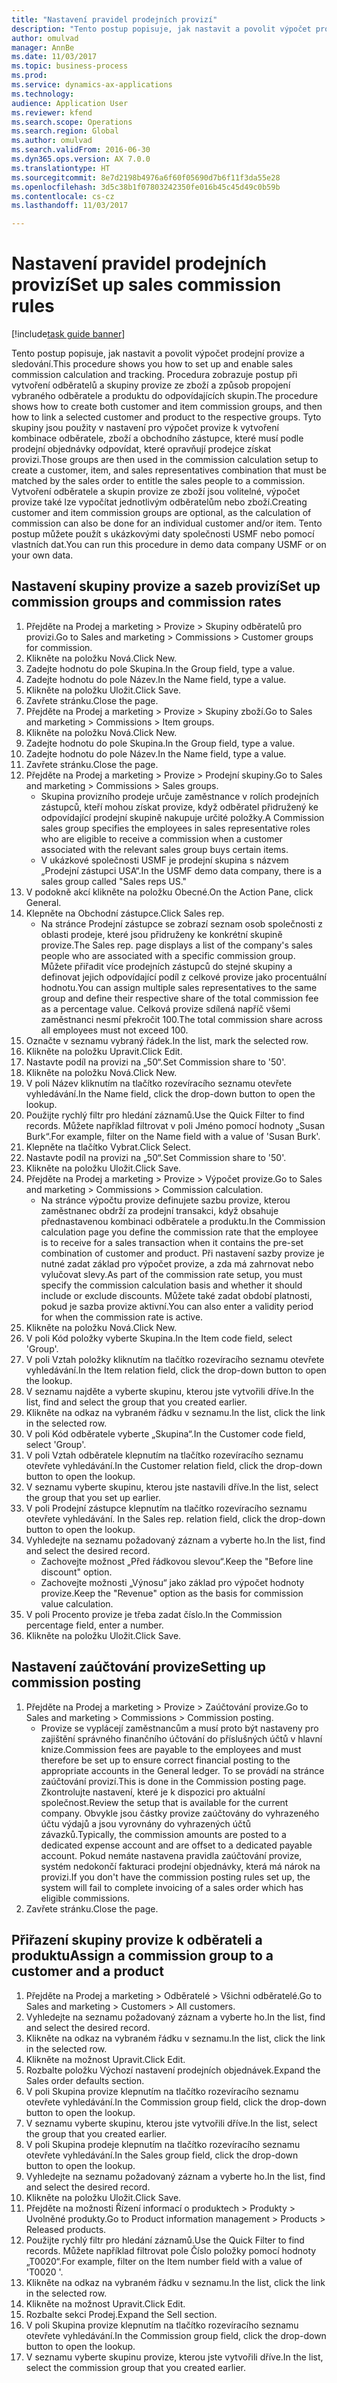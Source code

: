 ```yaml
--- 
title: "Nastavení pravidel prodejních provizí"
description: "Tento postup popisuje, jak nastavit a povolit výpočet prodejní provize a sledování."
author: omulvad
manager: AnnBe
ms.date: 11/03/2017
ms.topic: business-process
ms.prod: 
ms.service: dynamics-ax-applications
ms.technology: 
audience: Application User
ms.reviewer: kfend
ms.search.scope: Operations
ms.search.region: Global
ms.author: omulvad
ms.search.validFrom: 2016-06-30
ms.dyn365.ops.version: AX 7.0.0
ms.translationtype: HT
ms.sourcegitcommit: 8e7d2198b4976a6f60f05690d7b6f11f3da55e28
ms.openlocfilehash: 3d5c38b1f07803242350fe016b45c45d49c0b59b
ms.contentlocale: cs-cz
ms.lasthandoff: 11/03/2017

---
```

# <a name="set-up-sales-commission-rules"></a><span data-ttu-id="6e855-103">Nastavení pravidel prodejních provizí</span><span class="sxs-lookup"><span data-stu-id="6e855-103">Set up sales commission rules</span></span>

[!include[task guide banner](../../includes/task-guide-banner.md)]

<span data-ttu-id="6e855-104">Tento postup popisuje, jak nastavit a povolit výpočet prodejní provize a sledování.</span><span class="sxs-lookup"><span data-stu-id="6e855-104">This procedure shows you how to set up and enable sales commission calculation and tracking.</span></span> <span data-ttu-id="6e855-105">Procedura zobrazuje postup při vytvoření odběratelů a skupiny provize ze zboží a způsob propojení vybraného odběratele a produktu do odpovídajících skupin.</span><span class="sxs-lookup"><span data-stu-id="6e855-105">The procedure shows how to create both customer and item commission groups, and then how to link a selected customer and product to the respective groups.</span></span> <span data-ttu-id="6e855-106">Tyto skupiny jsou použity v nastavení pro výpočet provize k vytvoření kombinace odběratele, zboží a obchodního zástupce, které musí podle prodejní objednávky odpovídat, které opravňují prodejce získat provizi.</span><span class="sxs-lookup"><span data-stu-id="6e855-106">Those groups are then used in the commission calculation setup to create a customer, item, and sales representatives combination that must be matched by the sales order to entitle the sales people to a commission.</span></span> <span data-ttu-id="6e855-107">Vytvoření odběratele a skupin provize ze zboží jsou volitelné, výpočet provize také lze vypočítat jednotlivým odběratelům nebo zboží.</span><span class="sxs-lookup"><span data-stu-id="6e855-107">Creating customer and item commission groups are optional, as the calculation of commission can also be done for an individual customer and/or item.</span></span> <span data-ttu-id="6e855-108">Tento postup můžete použít s ukázkovými daty společnosti USMF nebo pomocí vlastních dat.</span><span class="sxs-lookup"><span data-stu-id="6e855-108">You can run this procedure in demo data company USMF or on your own data.</span></span>


## <a name="set-up-commission-groups-and-commission-rates"></a><span data-ttu-id="6e855-109">Nastavení skupiny provize a sazeb provizí</span><span class="sxs-lookup"><span data-stu-id="6e855-109">Set up commission groups and commission rates</span></span>
1. <span data-ttu-id="6e855-110">Přejděte na Prodej a marketing > Provize > Skupiny odběratelů pro provizi.</span><span class="sxs-lookup"><span data-stu-id="6e855-110">Go to Sales and marketing > Commissions > Customer groups for commission.</span></span>
2. <span data-ttu-id="6e855-111">Klikněte na položku Nová.</span><span class="sxs-lookup"><span data-stu-id="6e855-111">Click New.</span></span>
3. <span data-ttu-id="6e855-112">Zadejte hodnotu do pole Skupina.</span><span class="sxs-lookup"><span data-stu-id="6e855-112">In the Group field, type a value.</span></span>
4. <span data-ttu-id="6e855-113">Zadejte hodnotu do pole Název.</span><span class="sxs-lookup"><span data-stu-id="6e855-113">In the Name field, type a value.</span></span>
5. <span data-ttu-id="6e855-114">Klikněte na položku Uložit.</span><span class="sxs-lookup"><span data-stu-id="6e855-114">Click Save.</span></span>
6. <span data-ttu-id="6e855-115">Zavřete stránku.</span><span class="sxs-lookup"><span data-stu-id="6e855-115">Close the page.</span></span>
7. <span data-ttu-id="6e855-116">Přejděte na Prodej a marketing > Provize > Skupiny zboží.</span><span class="sxs-lookup"><span data-stu-id="6e855-116">Go to Sales and marketing > Commissions > Item groups.</span></span>
8. <span data-ttu-id="6e855-117">Klikněte na položku Nová.</span><span class="sxs-lookup"><span data-stu-id="6e855-117">Click New.</span></span>
9. <span data-ttu-id="6e855-118">Zadejte hodnotu do pole Skupina.</span><span class="sxs-lookup"><span data-stu-id="6e855-118">In the Group field, type a value.</span></span>
10. <span data-ttu-id="6e855-119">Zadejte hodnotu do pole Název.</span><span class="sxs-lookup"><span data-stu-id="6e855-119">In the Name field, type a value.</span></span>
11. <span data-ttu-id="6e855-120">Zavřete stránku.</span><span class="sxs-lookup"><span data-stu-id="6e855-120">Close the page.</span></span>
12. <span data-ttu-id="6e855-121">Přejděte na Prodej a marketing > Provize > Prodejní skupiny.</span><span class="sxs-lookup"><span data-stu-id="6e855-121">Go to Sales and marketing > Commissions > Sales groups.</span></span>
    * <span data-ttu-id="6e855-122">Skupina provizního prodeje určuje zaměstnance v rolích prodejních zástupců, kteří mohou získat provize, když odběratel přidružený ke odpovídající prodejní skupině nakupuje určité položky.</span><span class="sxs-lookup"><span data-stu-id="6e855-122">A Commission sales group specifies the employees in sales representative roles who are eligible to receive a commission when a customer associated with the relevant sales group buys certain items.</span></span>  
    * <span data-ttu-id="6e855-123">V ukázkové společnosti USMF je prodejní skupina s názvem „Prodejní zástupci USA“.</span><span class="sxs-lookup"><span data-stu-id="6e855-123">In the USMF demo data company, there is a sales group called "Sales reps US."</span></span>  
13. <span data-ttu-id="6e855-124">V podokně akcí klikněte na položku Obecné.</span><span class="sxs-lookup"><span data-stu-id="6e855-124">On the Action Pane, click General.</span></span>
14. <span data-ttu-id="6e855-125">Klepněte na Obchodní zástupce.</span><span class="sxs-lookup"><span data-stu-id="6e855-125">Click Sales rep.</span></span>
    * <span data-ttu-id="6e855-126">Na stránce Prodejní zástupce se zobrazí seznam osob společnosti z oblasti prodeje, které jsou přidruženy ke konkrétní skupině provize.</span><span class="sxs-lookup"><span data-stu-id="6e855-126">The Sales rep. page displays a list of the company's sales people who are associated with a specific commission group.</span></span> <span data-ttu-id="6e855-127">Můžete přiřadit více prodejních zástupců do stejné skupiny a definovat jejich odpovídající podíl z celkové provize jako procentuální hodnotu.</span><span class="sxs-lookup"><span data-stu-id="6e855-127">You can assign multiple sales representatives to the same group and define their respective share of the total commission fee as a percentage value.</span></span> <span data-ttu-id="6e855-128">Celková provize sdílená napříč všemi zaměstnanci nesmí překročit 100.</span><span class="sxs-lookup"><span data-stu-id="6e855-128">The total commission share across all employees must not exceed 100.</span></span>  
15. <span data-ttu-id="6e855-129">Označte v seznamu vybraný řádek.</span><span class="sxs-lookup"><span data-stu-id="6e855-129">In the list, mark the selected row.</span></span>
16. <span data-ttu-id="6e855-130">Klikněte na položku Upravit.</span><span class="sxs-lookup"><span data-stu-id="6e855-130">Click Edit.</span></span>
17. <span data-ttu-id="6e855-131">Nastavte podíl na provizi na „50“.</span><span class="sxs-lookup"><span data-stu-id="6e855-131">Set Commission share to '50'.</span></span>
18. <span data-ttu-id="6e855-132">Klikněte na položku Nová.</span><span class="sxs-lookup"><span data-stu-id="6e855-132">Click New.</span></span>
19. <span data-ttu-id="6e855-133">V poli Název kliknutím na tlačítko rozevíracího seznamu otevřete vyhledávání.</span><span class="sxs-lookup"><span data-stu-id="6e855-133">In the Name field, click the drop-down button to open the lookup.</span></span>
20. <span data-ttu-id="6e855-134">Použijte rychlý filtr pro hledání záznamů.</span><span class="sxs-lookup"><span data-stu-id="6e855-134">Use the Quick Filter to find records.</span></span> <span data-ttu-id="6e855-135">Můžete například filtrovat v poli Jméno pomocí hodnoty „Susan Burk“.</span><span class="sxs-lookup"><span data-stu-id="6e855-135">For example, filter on the Name field with a value of 'Susan Burk'.</span></span>
21. <span data-ttu-id="6e855-136">Klepněte na tlačítko Vybrat.</span><span class="sxs-lookup"><span data-stu-id="6e855-136">Click Select.</span></span>
22. <span data-ttu-id="6e855-137">Nastavte podíl na provizi na „50“.</span><span class="sxs-lookup"><span data-stu-id="6e855-137">Set Commission share to '50'.</span></span>
23. <span data-ttu-id="6e855-138">Klikněte na položku Uložit.</span><span class="sxs-lookup"><span data-stu-id="6e855-138">Click Save.</span></span>
24. <span data-ttu-id="6e855-139">Přejděte na Prodej a marketing > Provize > Výpočet provize.</span><span class="sxs-lookup"><span data-stu-id="6e855-139">Go to Sales and marketing > Commissions > Commission calculation.</span></span>
    * <span data-ttu-id="6e855-140">Na stránce výpočtu provize definujete sazbu provize, kterou zaměstnanec obdrží za prodejní transakci, když obsahuje přednastavenou kombinaci odběratele a produktu.</span><span class="sxs-lookup"><span data-stu-id="6e855-140">In the Commission calculation page you define the commission rate that the employee is to receive for a sales transaction when it contains the pre-set combination of customer and product.</span></span> <span data-ttu-id="6e855-141">Při nastavení sazby provize je nutné zadat základ pro výpočet provize, a zda má zahrnovat nebo vylučovat slevy.</span><span class="sxs-lookup"><span data-stu-id="6e855-141">As part of the commission rate setup, you must specify the commission calculation basis and whether it should include or exclude discounts.</span></span> <span data-ttu-id="6e855-142">Můžete také zadat období platnosti, pokud je sazba provize aktivní.</span><span class="sxs-lookup"><span data-stu-id="6e855-142">You can also enter a validity period for when the commission rate is active.</span></span>  
25. <span data-ttu-id="6e855-143">Klikněte na položku Nová.</span><span class="sxs-lookup"><span data-stu-id="6e855-143">Click New.</span></span>
26. <span data-ttu-id="6e855-144">V poli Kód položky vyberte Skupina.</span><span class="sxs-lookup"><span data-stu-id="6e855-144">In the Item code field, select 'Group'.</span></span>
27. <span data-ttu-id="6e855-145">V poli Vztah položky kliknutím na tlačítko rozevíracího seznamu otevřete vyhledávání.</span><span class="sxs-lookup"><span data-stu-id="6e855-145">In the Item relation field, click the drop-down button to open the lookup.</span></span>
28. <span data-ttu-id="6e855-146">V seznamu najděte a vyberte skupinu, kterou jste vytvořili dříve.</span><span class="sxs-lookup"><span data-stu-id="6e855-146">In the list, find and select the group that you created earlier.</span></span>
29. <span data-ttu-id="6e855-147">Klikněte na odkaz na vybraném řádku v seznamu.</span><span class="sxs-lookup"><span data-stu-id="6e855-147">In the list, click the link in the selected row.</span></span>
30. <span data-ttu-id="6e855-148">V poli Kód odběratele vyberte „Skupina“.</span><span class="sxs-lookup"><span data-stu-id="6e855-148">In the Customer code field, select 'Group'.</span></span>
31. <span data-ttu-id="6e855-149">V poli Vztah odběratele klepnutím na tlačítko rozevíracího seznamu otevřete vyhledávání.</span><span class="sxs-lookup"><span data-stu-id="6e855-149">In the Customer relation field, click the drop-down button to open the lookup.</span></span>
32. <span data-ttu-id="6e855-150">V seznamu vyberte skupinu, kterou jste nastavili dříve.</span><span class="sxs-lookup"><span data-stu-id="6e855-150">In the list, select the group that you set up earlier.</span></span>
33. <span data-ttu-id="6e855-151">V poli Prodejní zástupce klepnutím na tlačítko rozevíracího seznamu otevřete vyhledávání. </span><span class="sxs-lookup"><span data-stu-id="6e855-151">In the Sales rep. relation field, click the drop-down button to open the lookup.</span></span>
34. <span data-ttu-id="6e855-152">Vyhledejte na seznamu požadovaný záznam a vyberte ho.</span><span class="sxs-lookup"><span data-stu-id="6e855-152">In the list, find and select the desired record.</span></span>
    * <span data-ttu-id="6e855-153">Zachovejte možnost „Před řádkovou slevou“.</span><span class="sxs-lookup"><span data-stu-id="6e855-153">Keep the "Before line discount" option.</span></span>  
    * <span data-ttu-id="6e855-154">Zachovejte možnosti „Výnosu“ jako základ pro výpočet hodnoty provize.</span><span class="sxs-lookup"><span data-stu-id="6e855-154">Keep the "Revenue" option as the basis for commission value calculation.</span></span>    
35. <span data-ttu-id="6e855-155">V poli Procento provize je třeba zadat číslo.</span><span class="sxs-lookup"><span data-stu-id="6e855-155">In the Commission percentage field, enter a number.</span></span>
36. <span data-ttu-id="6e855-156">Klikněte na položku Uložit.</span><span class="sxs-lookup"><span data-stu-id="6e855-156">Click Save.</span></span>

## <a name="setting-up-commission-posting"></a><span data-ttu-id="6e855-157">Nastavení zaúčtování provize</span><span class="sxs-lookup"><span data-stu-id="6e855-157">Setting up commission posting</span></span>
1. <span data-ttu-id="6e855-158">Přejděte na Prodej a marketing > Provize > Zaúčtování provize.</span><span class="sxs-lookup"><span data-stu-id="6e855-158">Go to Sales and marketing > Commissions > Commission posting.</span></span>
    * <span data-ttu-id="6e855-159">Provize se vyplácejí zaměstnancům a musí proto být nastaveny pro zajištění správného finančního účtování do příslušných účtů v hlavní knize.</span><span class="sxs-lookup"><span data-stu-id="6e855-159">Commission fees are payable to the employees and must therefore be set up to ensure correct financial posting to the appropriate accounts in the General ledger.</span></span> <span data-ttu-id="6e855-160">To se provádí na stránce zaúčtování provizí.</span><span class="sxs-lookup"><span data-stu-id="6e855-160">This is done in the Commission posting page.</span></span> <span data-ttu-id="6e855-161">Zkontrolujte nastavení, které je k dispozici pro aktuální společnost.</span><span class="sxs-lookup"><span data-stu-id="6e855-161">Review the setup that is available for the current company.</span></span> <span data-ttu-id="6e855-162">Obvykle jsou částky provize zaúčtovány do vyhrazeného účtu výdajů a jsou vyrovnány do vyhrazených účtů závazků.</span><span class="sxs-lookup"><span data-stu-id="6e855-162">Typically, the commission amounts are posted to a dedicated expense account and are offset to a dedicated payable account.</span></span> <span data-ttu-id="6e855-163">Pokud nemáte nastavena pravidla zaúčtování provize, systém nedokončí fakturaci prodejní objednávky, která má nárok na provizi.</span><span class="sxs-lookup"><span data-stu-id="6e855-163">If you don't have the commission posting rules set up, the system will fail to complete invoicing of a sales order which has eligible commissions.</span></span>  
2. <span data-ttu-id="6e855-164">Zavřete stránku.</span><span class="sxs-lookup"><span data-stu-id="6e855-164">Close the page.</span></span>

## <a name="assign-a-commission-group-to-a-customer-and-a-product"></a><span data-ttu-id="6e855-165">Přiřazení skupiny provize k odběrateli a produktu</span><span class="sxs-lookup"><span data-stu-id="6e855-165">Assign a commission group to a customer and a product</span></span>
1. <span data-ttu-id="6e855-166">Přejděte na Prodej a marketing > Odběratelé > Všichni odběratelé.</span><span class="sxs-lookup"><span data-stu-id="6e855-166">Go to Sales and marketing > Customers > All customers.</span></span>
2. <span data-ttu-id="6e855-167">Vyhledejte na seznamu požadovaný záznam a vyberte ho.</span><span class="sxs-lookup"><span data-stu-id="6e855-167">In the list, find and select the desired record.</span></span>
3. <span data-ttu-id="6e855-168">Klikněte na odkaz na vybraném řádku v seznamu.</span><span class="sxs-lookup"><span data-stu-id="6e855-168">In the list, click the link in the selected row.</span></span>
4. <span data-ttu-id="6e855-169">Klikněte na možnost Upravit.</span><span class="sxs-lookup"><span data-stu-id="6e855-169">Click Edit.</span></span>
5. <span data-ttu-id="6e855-170">Rozbalte položku Výchozí nastavení prodejních objednávek.</span><span class="sxs-lookup"><span data-stu-id="6e855-170">Expand the Sales order defaults section.</span></span>
6. <span data-ttu-id="6e855-171">V poli Skupina provize klepnutím na tlačítko rozevíracího seznamu otevřete vyhledávání.</span><span class="sxs-lookup"><span data-stu-id="6e855-171">In the Commission group field, click the drop-down button to open the lookup.</span></span>
7. <span data-ttu-id="6e855-172">V seznamu vyberte skupinu, kterou jste vytvořili dříve.</span><span class="sxs-lookup"><span data-stu-id="6e855-172">In the list, select the group that you created earlier.</span></span>
8. <span data-ttu-id="6e855-173">V poli Skupina prodeje klepnutím na tlačítko rozevíracího seznamu otevřete vyhledávání.</span><span class="sxs-lookup"><span data-stu-id="6e855-173">In the Sales group field, click the drop-down button to open the lookup.</span></span>
9. <span data-ttu-id="6e855-174">Vyhledejte na seznamu požadovaný záznam a vyberte ho.</span><span class="sxs-lookup"><span data-stu-id="6e855-174">In the list, find and select the desired record.</span></span>
10. <span data-ttu-id="6e855-175">Klikněte na položku Uložit.</span><span class="sxs-lookup"><span data-stu-id="6e855-175">Click Save.</span></span>
11. <span data-ttu-id="6e855-176">Přejděte na možnosti Řízení informací o produktech > Produkty > Uvolněné produkty.</span><span class="sxs-lookup"><span data-stu-id="6e855-176">Go to Product information management > Products > Released products.</span></span>
12. <span data-ttu-id="6e855-177">Použijte rychlý filtr pro hledání záznamů.</span><span class="sxs-lookup"><span data-stu-id="6e855-177">Use the Quick Filter to find records.</span></span> <span data-ttu-id="6e855-178">Můžete například filtrovat pole Číslo položky pomocí hodnoty „T0020“.</span><span class="sxs-lookup"><span data-stu-id="6e855-178">For example, filter on the Item number field with a value of 'T0020 '.</span></span>
13. <span data-ttu-id="6e855-179">Klikněte na odkaz na vybraném řádku v seznamu.</span><span class="sxs-lookup"><span data-stu-id="6e855-179">In the list, click the link in the selected row.</span></span>
14. <span data-ttu-id="6e855-180">Klikněte na možnost Upravit.</span><span class="sxs-lookup"><span data-stu-id="6e855-180">Click Edit.</span></span>
15. <span data-ttu-id="6e855-181">Rozbalte sekci Prodej.</span><span class="sxs-lookup"><span data-stu-id="6e855-181">Expand the Sell section.</span></span>
16. <span data-ttu-id="6e855-182">V poli Skupina provize klepnutím na tlačítko rozevíracího seznamu otevřete vyhledávání.</span><span class="sxs-lookup"><span data-stu-id="6e855-182">In the Commission group field, click the drop-down button to open the lookup.</span></span>
17. <span data-ttu-id="6e855-183">V seznamu vyberte skupinu provize, kterou jste vytvořili dříve.</span><span class="sxs-lookup"><span data-stu-id="6e855-183">In the list, select the commission group that you created earlier.</span></span>


